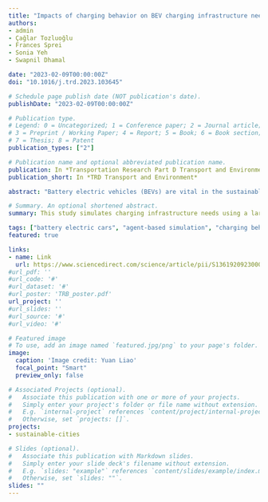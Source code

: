 ```yaml
---
title: "Impacts of charging behavior on BEV charging infrastructure needs and energy use"
authors:
- admin
- Çağlar Tozluoğlu
- Frances Sprei
- Sonia Yeh
- Swapnil Dhamal

date: "2023-02-09T00:00:00Z"
doi: "10.1016/j.trd.2023.103645"

# Schedule page publish date (NOT publication's date).
publishDate: "2023-02-09T00:00:00Z"

# Publication type.
# Legend: 0 = Uncategorized; 1 = Conference paper; 2 = Journal article;
# 3 = Preprint / Working Paper; 4 = Report; 5 = Book; 6 = Book section;
# 7 = Thesis; 8 = Patent
publication_types: ["2"]

# Publication name and optional abbreviated publication name.
publication: In *Transportation Research Part D Transport and Environment*
publication_short: In *TRD Transport and Environment*

abstract: "Battery electric vehicles (BEVs) are vital in the sustainable future of transport systems. Increased BEV adoption makes the realistic assessment of charging infrastructure demand critical. The current literature on charging infrastructure often uses outdated charging behavior assumptions such as universal access to home chargers and the "Liquid-fuel" mental model. We simulate charging infrastructure needs using a large-scale agent-based simulation of Sweden with detailed individual characteristics, including dwelling types and activity patterns. The two state-of-art archetypes of charging behaviors, "Plan-ahead" and "Event-triggered", mirror the current infrastructure built-up, suggesting 2.3–4.5 times more public chargers per BEV than the "Liquid-fuel" mental model. We also estimate roughly 30–150 BEVs served by a slow charger may be needed for non-home residential overnight charging."

# Summary. An optional shortened abstract.
summary: This study simulates charging infrastructure needs using a large-scale agent-based simulation of Sweden with detailed individual characteristics, including dwelling types and activity patterns.

tags: ["battery electric cars", "agent-based simulation", "charging behavior", "synthetic population", "infrastructure", "spatio-temporal patterns"]
featured: true

links:
- name: Link
  url: https://www.sciencedirect.com/science/article/pii/S1361920923000421
#url_pdf: ''
#url_code: '#'
#url_dataset: '#'
#url_poster: 'TRB_poster.pdf'
url_project: ''
#url_slides: ''
#url_source: '#'
#url_video: '#'

# Featured image
# To use, add an image named `featured.jpg/png` to your page's folder.
image:
  caption: 'Image credit: Yuan Liao'
  focal_point: "Smart"
  preview_only: false

# Associated Projects (optional).
#   Associate this publication with one or more of your projects.
#   Simply enter your project's folder or file name without extension.
#   E.g. `internal-project` references `content/project/internal-project/index.md`.
#   Otherwise, set `projects: []`.
projects:
- sustainable-cities

# Slides (optional).
#   Associate this publication with Markdown slides.
#   Simply enter your slide deck's filename without extension.
#   E.g. `slides: "example"` references `content/slides/example/index.md`.
#   Otherwise, set `slides: ""`.
slides: ""
---
```

